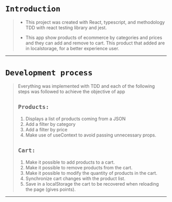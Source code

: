 # `Introduction`

> - This project was created with React, typescript, and methodology TDD with react testing library and jest.
>
> - This app show products of ecommerce by categories and prices and they can add and remove to cart. This product that added are in localstorage, for a better experience user.

---

# `Development process`

> Everything was implemented with TDD and each of the following steps was followed to achieve the objective of app
>
> ## `Products:`
>
> 1.  Displays a list of products coming from a JSON
> 2.  Add a filter by category
> 3.  Add a filter by price
> 4.  Make use of useContext to avoid passing unnecessary props.
>
> ## `Cart:`
>
> 1.  Make it possible to add products to a cart.
> 2.  Make it possible to remove products from the cart.
> 3.  Make it possible to modify the quantity of products in the cart.
> 4.  Synchronize cart changes with the product list.
> 5.  Save in a localStorage the cart to be recovered when reloading the page (gives points).

---
